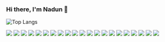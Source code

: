 ### Hi there, I'm Nadun 👋 

![Top Langs](https://github-readme-stats.vercel.app/api/top-langs/?username=nadunz&layout=compact)

  <img src="https://www.vectorlogo.zone/logos/git-scm/git-scm-icon.svg">
  <img src="https://www.vectorlogo.zone/logos/java/java-icon.svg">
  <img src="https://www.vectorlogo.zone/logos/dotnet/dotnet-icon.svg">
  <img src="https://www.vectorlogo.zone/logos/python/python-icon.svg">
  <img src="https://www.vectorlogo.zone/logos/javascript/javascript-icon.svg">
  <img src="https://www.vectorlogo.zone/logos/typescriptlang/typescriptlang-icon.svg">
  <img src="https://www.vectorlogo.zone/logos/reactjs/reactjs-icon.svg">
  <img src="https://www.vectorlogo.zone/logos/angular/angular-icon.svg">
  <img src="https://www.vectorlogo.zone/logos/w3_html5/w3_html5-icon.svg">
  <img src="https://www.vectorlogo.zone/logos/getbootstrap/getbootstrap-icon.svg">
  <img src="https://www.vectorlogo.zone/logos/apache_tomcat/apache_tomcat-icon.svg">
  <img src="https://www.vectorlogo.zone/logos/javaee_glassfish/javaee_glassfish-ar21.svg">
  <img src="https://www.vectorlogo.zone/logos/yarnpkg/yarnpkg-icon.svg">
  <img src="https://www.vectorlogo.zone/logos/npmjs/npmjs-icon.svg">
  
  <img src="https://www.vectorlogo.zone/logos/springio/springio-icon.svg">
  <img src="https://www.vectorlogo.zone/logos/nodejs/nodejs-icon.svg">
  <img src="https://www.vectorlogo.zone/logos/expressjs/expressjs-icon.svg">
  <img src="https://www.vectorlogo.zone/logos/mysql/mysql-icon.svg">
  <img src="https://www.vectorlogo.zone/logos/mongodb/mongodb-icon.svg">
  <img src="https://www.vectorlogo.zone/logos/heroku/heroku-icon.svg">

  <img src="https://www.vectorlogo.zone/logos/fiverr/fiverr-icon.svg">


